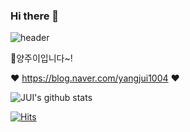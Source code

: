 ### Hi there 👋

![header](https://capsule-render.vercel.app/api?type=waving&color=gradient&customColorList=0,1,1,10&height=300&text=HELLO!&desc=JUI's%20Github%20profile)

🌱양주이입니다~!

❤️  https://blog.naver.com/yangjui1004  ❤️


![JUI's github stats](https://github-readme-stats.vercel.app/api?username=yangjui&show_icons=true&ring_color=ffaad6&title_color=fc8fc8&icon_color=ffb1d9)


[![Hits](https://hits.seeyoufarm.com/api/count/incr/badge.svg?url=https%3A%2F%2Fgithub.com%2Fyangjui%2Fhit-counter&count_bg=%23FF9ABF&title_bg=%23818181&icon=&icon_color=%23FFFFFF&title=%F0%9F%92%9Bhits+&edge_flat=false)](https://hits.seeyoufarm.com)
